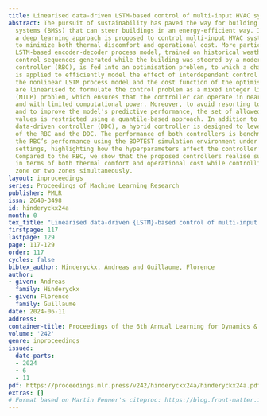```yaml
---
title: Linearised data-driven LSTM-based control of multi-input HVAC systems
abstract: The pursuit of sustainability has paved the way for building management
  systems (BMSs) that can steer buildings in an energy-efficient way. In this article,
  a deep learning approach is proposed to control multi-input HVAC systems in order
  to minimize both thermal discomfort and operational cost. More particularly, an
  LSTM-based encoder-decoder process model, trained on historical weather data and
  control sequences generated while the building was steered by a modern rule-based
  controller (RBC), is fed into an optimisation problem, to which a change of variables
  is applied to efficiently model the effect of interdependent control inputs. Both
  the nonlinear LSTM process model and the cost function of the optimisation problem
  are linearised to formulate the control problem as a mixed integer linear programming
  (MILP) problem, which ensures that the controller can operate in near real-time
  and with limited computational power. Moreover, to avoid resorting to model extrapolation
  and to improve the model’s predictive performance, the set of allowed control signal
  values is restricted using a quantile-based approach. In addition to the purely
  data-driven controller (DDC), a hybrid controller is designed to leverage the strengths
  of the RBC and the DDC. The performance of both controllers is benchmarked against
  the RBC’s performance using the BOPTEST simulation environment under various experiment
  settings, highlighting how the hyperparameters affect the controller’s performance.
  Compared to the RBC, we show that the proposed controllers realise substantial improvements
  in terms of both thermal comfort and operational cost while controlling a single
  zone or two zones simultaneously.
layout: inproceedings
series: Proceedings of Machine Learning Research
publisher: PMLR
issn: 2640-3498
id: hinderyckx24a
month: 0
tex_title: "Linearised data-driven {LSTM}-based control of multi-input {HVAC} systems"
firstpage: 117
lastpage: 129
page: 117-129
order: 117
cycles: false
bibtex_author: Hinderyckx, Andreas and Guillaume, Florence
author:
- given: Andreas
  family: Hinderyckx
- given: Florence
  family: Guillaume
date: 2024-06-11
address:
container-title: Proceedings of the 6th Annual Learning for Dynamics & Control Conference
volume: '242'
genre: inproceedings
issued:
  date-parts:
  - 2024
  - 6
  - 11
pdf: https://proceedings.mlr.press/v242/hinderyckx24a/hinderyckx24a.pdf
extras: []
# Format based on Martin Fenner's citeproc: https://blog.front-matter.io/posts/citeproc-yaml-for-bibliographies/
---
```

